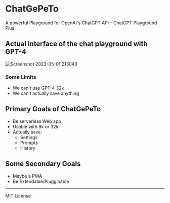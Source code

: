 # ChatGePeTo
A powerful Playground for OpenAI's ChatGPT API - ChatGPT Playground Plus

## Actual interface of the chat playground with GPT-4

![Screenshot 2023-05-01 213049](https://user-images.githubusercontent.com/3285430/235561589-fcc98ef4-9a80-47af-8e76-ea02b1eada9c.jpg)

### Some Limits

- We can't use GPT-4 32k
- We can't actually save anything

## Primary Goals of ChatGePeTo

- Be serverless Web app
- Usable with 8k or 32k
- Actually save:
  - Settings
  - Prompts
  - History

## Some Secondary Goals

- Maybe a PWA
- Be Extendable/Plugginable

---

MIT License
